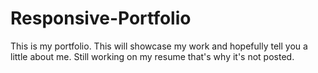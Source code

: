 # Responsive-Portfolio
This is my portfolio. This will showcase my work and hopefully tell you a little about me. Still working on my resume that's why it's not posted.

